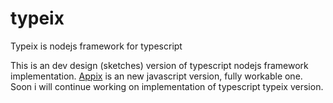 # typeix
Typeix is nodejs framework for typescript

This is an dev design (sketches) version of typescript nodejs framework implementation.
[Appix](https://github.com/igorzg/appix) is an new javascript version, fully workable one.
Soon i will continue working on implementation of typescript typeix version.
